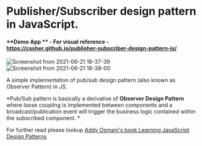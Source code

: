 # Publisher/Subscriber design pattern in JavaScript.

#### **Demo App ** - For visual reference - https://cssher.github.io/publisher-subscriber-design-pattern-js/

![Screenshot from 2021-06-21 18-37-39](https://user-images.githubusercontent.com/51695282/122769251-0a1b9400-d2c2-11eb-9e2f-b2ff22fac2da.png)
![Screenshot from 2021-06-21 18-38-00](https://user-images.githubusercontent.com/51695282/122769288-11db3880-d2c2-11eb-8909-564561e6ec57.png)


A simple implementation of pub/sub design pattern (also known as Observer Pattern) in JS.



*Pub/Sub pattern is basically a derivative of **Observer Design Pattern** where loose coupling is implemented between components and a broadcast/publication event will trigger the business logic contained within the subscribed component. *

For further read please lookup [Addy Osmani's book Learning JavaScript Design Patterns](https://addyosmani.com/resources/essentialjsdesignpatterns/book/#observerpatternjavascript)
